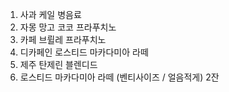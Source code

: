 1. 사과 케일 병음료
2. 자몽 망고 코코 프라푸치노
3. 카페 브륄레 프라푸치노
4. 디카페인 로스티드 마카다미아 라떼
5. 제주 탄제린 블렌디드
6. 로스티드 마카다미아 라떼 (벤티사이즈 / 얼음적게) 2잔